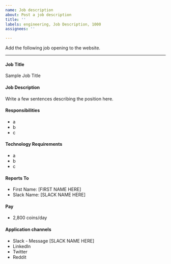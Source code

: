 ```yaml
---
name: Job description
about: Post a job description
title: ''
labels: engineering, Job Description, 1000
assignees: ''

---
```


Add the following job opening to the website.

***

#### Job Title
Sample Job Title

#### Job Description
Write a few sentences describing the position here.

#### Responsibilities
- a
- b
- c

#### Technology Requirements
- a
- b
- c

#### Reports To
- First Name: [FIRST NAME HERE]
- Slack Name: [SLACK NAME HERE]

#### Pay
- 2,800 coins/day

#### Application channels
- Slack - Message [SLACK NAME HERE]
- LinkedIn
- Twitter
- Reddit
